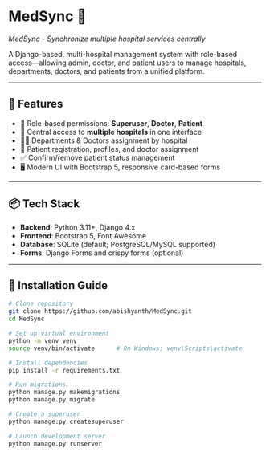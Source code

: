# MedSync 🏥  
_MedSync - Synchronize multiple hospital services centrally_

A Django-based, multi-hospital management system with role-based access—allowing admin, doctor, and patient users to manage hospitals, departments, doctors, and patients from a unified platform.

---

## 🧾 Features  
- 🔐 Role-based permissions: **Superuser**, **Doctor**, **Patient**  
- 🏥 Central access to **multiple hospitals** in one interface  
- 🧑‍⚕️ Departments & Doctors assignment by hospital  
- 👤 Patient registration, profiles, and doctor assignment  
- ✅ Confirm/remove patient status management  
- 🖥️ Modern UI with Bootstrap 5, responsive card-based forms  

---

## 📦 Tech Stack  
- **Backend**: Python 3.11+, Django 4.x  
- **Frontend**: Bootstrap 5, Font Awesome  
- **Database**: SQLite (default; PostgreSQL/MySQL supported)  
- **Forms**: Django Forms and crispy forms (optional)  

---

## 🚀 Installation Guide

```bash
# Clone repository
git clone https://github.com/abishyanth/MedSync.git
cd MedSync

# Set up virtual environment
python -m venv venv
source venv/bin/activate      # On Windows: venv\Scripts\activate

# Install dependencies
pip install -r requirements.txt

# Run migrations
python manage.py makemigrations
python manage.py migrate

# Create a superuser
python manage.py createsuperuser

# Launch development server
python manage.py runserver
